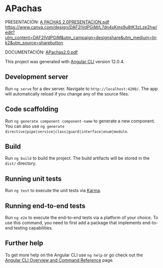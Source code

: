 # APachas

PRESENTACIÓN: [A PACHAS 2.0PRESENTACION.pdf](https://github.com/noamarchante/APachasFront2.0/files/13697584/A.PACHAS.2.0PRESENTACION.pdf)
https://www.canva.com/design/DAF2IVdPGiM/L7dn4sKms9u8tK3zLze2hw/edit?utm_content=DAF2IVdPGiM&utm_campaign=designshare&utm_medium=link2&utm_source=sharebutton

DOCUMENTACIÓN: [APachas2.0.pdf](https://github.com/noamarchante/APachasFront2.0/files/13697585/APachas2.0.pdf)


This project was generated with [Angular CLI](https://github.com/angular/angular-cli) version 12.0.4.

## Development server

Run `ng serve` for a dev server. Navigate to `http://localhost:4200/`. The app will automatically reload if you change any of the source files.

## Code scaffolding

Run `ng generate component component-name` to generate a new component. You can also use `ng generate directive|pipe|service|class|guard|interface|enum|module`.

## Build

Run `ng build` to build the project. The build artifacts will be stored in the `dist/` directory.

## Running unit tests

Run `ng test` to execute the unit tests via [Karma](https://karma-runner.github.io).

## Running end-to-end tests

Run `ng e2e` to execute the end-to-end tests via a platform of your choice. To use this command, you need to first add a package that implements end-to-end testing capabilities.

## Further help

To get more help on the Angular CLI use `ng help` or go check out the [Angular CLI Overview and Command Reference](https://angular.io/cli) page.
